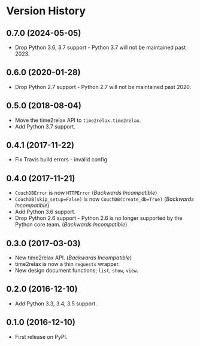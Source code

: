 # Version History

## 0.7.0 (2024-05-05)

- Drop Python 3.6, 3.7 support - Python 3.7 will not be maintained past 2023.

## 0.6.0 (2020-01-28)

- Drop Python 2.7 support - Python 2.7 will not be maintained past 2020.

## 0.5.0 (2018-08-04)

- Move the time2relax API to `time2relax.time2relax`.
- Add Python 3.7 support.

## 0.4.1 (2017-11-22)

- Fix Travis build errors - invalid config

## 0.4.0 (2017-11-21)

- `CouchDBError` is now `HTTPError` (*Backwards Incompatible*)
- `CouchDB(skip_setup=False)` is now `CouchDB(create_db=True)` (*Backwards Incompatible*)
- Add Python 3.6 support.
- Drop Python 2.6 support - Python 2.6 is no longer supported by the Python core team. (*Backwards Incompatible*)

## 0.3.0 (2017-03-03)

- New time2relax API. (*Backwards Incompatible*)
- time2relax is now a thin `requests` wrapper.
- New design document functions; `list`, `show`, `view`.

## 0.2.0 (2016-12-10)

- Add Python 3.3, 3.4, 3.5 support.

## 0.1.0 (2016-12-10)

- First release on PyPI.
